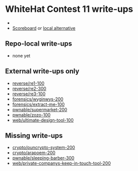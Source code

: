 # WhiteHat Contest 11 write-ups

* <TODO>
* [Scoreboard](TODO) or [local alternative](TODOLOCAL)

## Repo-local write-ups

* none yet

## External write-ups only

* [reverse/re1-100](reverse/re1-100)
* [reverse/re2-300](reverse/re2-300)
* [reverse/re3-100](reverse/re3-100)
* [forensics/wyginwys-200](forensics/wyginwys-200)
* [forensics/extract-me-100](forensics/extract-me-100)
* [pwnable/supermarket-200](pwnable/supermarket-200)
* [pwnable/zozo-100](pwnable/zozo-100)
* [web/ultimate-design-tool-100](web/ultimate-design-tool-100)

## Missing write-ups

* [crypto/puncrypto-system-200](crypto/puncrypto-system-200)
* [crypto/arapoem-200](crypto/arapoem-200)
* [pwnable/sleeping-barber-300](pwnable/sleeping-barber-300)
* [web/private-companys-keep-in-touch-tool-200](web/private-companys-keep-in-touch-tool-200)
